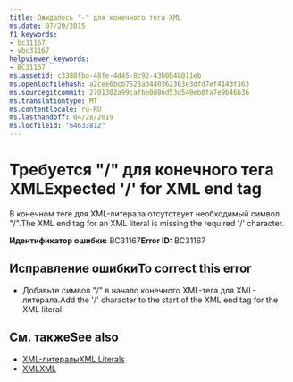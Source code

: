 ```yaml
---
title: Ожидалось "-" для конечного тега XML
ms.date: 07/20/2015
f1_keywords:
- bc31167
- vbc31167
helpviewer_keywords:
- BC31167
ms.assetid: c3380fba-48fe-4d45-8c92-43b0b48011eb
ms.openlocfilehash: a2cee6bcb7528a3440362363e3dfd7ef4143f363
ms.sourcegitcommit: 2701302a99cafbe0d86d53d540eb0fa7e9b46b36
ms.translationtype: MT
ms.contentlocale: ru-RU
ms.lasthandoff: 04/28/2019
ms.locfileid: "64633812"
---
```

# <a name="expected--for-xml-end-tag"></a><span data-ttu-id="33cea-102">Требуется "/" для конечного тега XML</span><span class="sxs-lookup"><span data-stu-id="33cea-102">Expected '/' for XML end tag</span></span>
<span data-ttu-id="33cea-103">В конечном теге для XML-литерала отсутствует необходимый символ "/".</span><span class="sxs-lookup"><span data-stu-id="33cea-103">The XML end tag for an XML literal is missing the required '/' character.</span></span>  
  
 <span data-ttu-id="33cea-104">**Идентификатор ошибки:** BC31167</span><span class="sxs-lookup"><span data-stu-id="33cea-104">**Error ID:** BC31167</span></span>  
  
## <a name="to-correct-this-error"></a><span data-ttu-id="33cea-105">Исправление ошибки</span><span class="sxs-lookup"><span data-stu-id="33cea-105">To correct this error</span></span>  
  
- <span data-ttu-id="33cea-106">Добавьте символ "/" в начало конечного XML-тега для XML-литерала.</span><span class="sxs-lookup"><span data-stu-id="33cea-106">Add the '/' character to the start of the XML end tag for the XML literal.</span></span>  
  
## <a name="see-also"></a><span data-ttu-id="33cea-107">См. также</span><span class="sxs-lookup"><span data-stu-id="33cea-107">See also</span></span>

- [<span data-ttu-id="33cea-108">XML-литералы</span><span class="sxs-lookup"><span data-stu-id="33cea-108">XML Literals</span></span>](../../visual-basic/language-reference/xml-literals/index.md)
- [<span data-ttu-id="33cea-109">XML</span><span class="sxs-lookup"><span data-stu-id="33cea-109">XML</span></span>](../../visual-basic/programming-guide/language-features/xml/index.md)

